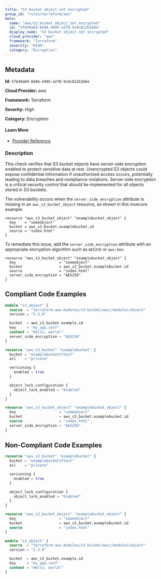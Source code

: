 ```yaml
---
title: "S3 bucket object not encrypted"
group_id: "rules/terraform/aws"
meta:
  name: "aws/s3_bucket_object_not_encrypted"
  id: "5fb49a69-8d46-4495-a2f8-9c8c622b2b6e"
  display_name: "S3 bucket object not encrypted"
  cloud_provider: "aws"
  framework: "Terraform"
  severity: "HIGH"
  category: "Encryption"
---
```

## Metadata

**Id:** `5fb49a69-8d46-4495-a2f8-9c8c622b2b6e`

**Cloud Provider:** aws

**Framework:** Terraform

**Severity:** High

**Category:** Encryption

#### Learn More

 - [Provider Reference](https://registry.terraform.io/providers/hashicorp/aws/latest/docs/resources/s3_bucket_object#server_side_encryption)

### Description

 This check verifies that S3 bucket objects have server-side encryption enabled to protect sensitive data at rest. Unencrypted S3 objects could expose confidential information if unauthorized access occurs, potentially leading to data breaches and compliance violations. Server-side encryption is a critical security control that should be implemented for all objects stored in S3 buckets.

The vulnerability occurs when the `server_side_encryption` attribute is missing in an `aws_s3_bucket_object` resource, as shown in this insecure example:
```hcl
resource "aws_s3_bucket_object" "examplebucket_object" {
  key    = "someobject"
  bucket = aws_s3_bucket.examplebucket.id
  source = "index.html"
}
```

To remediate this issue, add the `server_side_encryption` attribute with an appropriate encryption algorithm such as `AES256` or `aws:kms`:
```hcl
resource "aws_s3_bucket_object" "examplebucket_object" {
  key                    = "someobject"
  bucket                 = aws_s3_bucket.examplebucket.id
  source                 = "index.html"
  server_side_encryption = "AES256"
}
```


## Compliant Code Examples
```terraform
module "s3_object" {
  source  = "terraform-aws-modules/s3-bucket/aws//modules/object"
  version = "2.3.0"

  bucket  = aws_s3_bucket.example.id
  key     = "my_app.conf"
  content = "Hello, world!"
  server_side_encryption = "AES256"
}

```

```terraform
resource "aws_s3_bucket" "examplebucket" {
  bucket = "examplebuckettftest"
  acl    = "private"

  versioning {
    enabled = true
  }

  object_lock_configuration {
    object_lock_enabled = "Enabled"
  }
}

resource "aws_s3_bucket_object" "examplebucket_object" {
  key                    = "someobject"
  bucket                 = aws_s3_bucket.examplebucket.id
  source                 = "index.html"
  server_side_encryption = "AES256"
}

```
## Non-Compliant Code Examples
```terraform
resource "aws_s3_bucket" "examplebucket" {
  bucket = "examplebuckettftest"
  acl    = "private"

  versioning {
    enabled = true
  }

  object_lock_configuration {
    object_lock_enabled = "Enabled"
  }
}

resource "aws_s3_bucket_object" "examplebucket_object" {
  key                    = "someobject"
  bucket                 = aws_s3_bucket.examplebucket.id
  source                 = "index.html"
}

```

```terraform
module "s3_object" {
  source  = "terraform-aws-modules/s3-bucket/aws//modules/object"
  version = "2.3.0"

  bucket  = aws_s3_bucket.example.id
  key     = "my_app.conf"
  content = "Hello, world!"
}

```